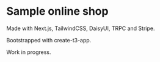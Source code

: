 # Sample online shop

Made with Next.js, TailwindCSS, DaisyUI, TRPC and Stripe.

Bootstrapped with create-t3-app.

Work in progress.